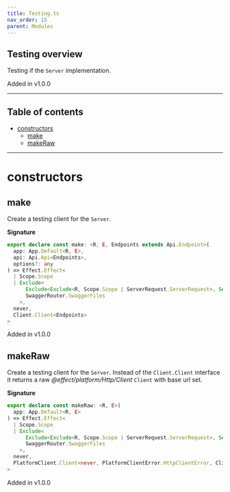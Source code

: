 ```yaml
---
title: Testing.ts
nav_order: 15
parent: Modules
---
```


## Testing overview

Testing if the `Server` implementation.

Added in v1.0.0

---

<h2 class="text-delta">Table of contents</h2>

- [constructors](#constructors)
  - [make](#make)
  - [makeRaw](#makeraw)

---

# constructors

## make

Create a testing client for the `Server`.

**Signature**

```ts
export declare const make: <R, E, Endpoints extends Api.Endpoint>(
  app: App.Default<R, E>,
  api: Api.Api<Endpoints>,
  options?: any
) => Effect.Effect<
  | Scope.Scope
  | Exclude<
      Exclude<Exclude<R, Scope.Scope | ServerRequest.ServerRequest>, Server.Server | Platform.Platform>,
      SwaggerRouter.SwaggerFiles
    >,
  never,
  Client.Client<Endpoints>
>
```

Added in v1.0.0

## makeRaw

Create a testing client for the `Server`. Instead of the `Client.Client` interface
it returns a raw _@effect/platform/Http/Client_ `Client` with base url set.

**Signature**

```ts
export declare const makeRaw: <R, E>(
  app: App.Default<R, E>
) => Effect.Effect<
  | Scope.Scope
  | Exclude<
      Exclude<Exclude<R, Scope.Scope | ServerRequest.ServerRequest>, Server.Server | Platform.Platform>,
      SwaggerRouter.SwaggerFiles
    >,
  never,
  PlatformClient.Client<never, PlatformClientError.HttpClientError, ClientResponse.ClientResponse>
>
```

Added in v1.0.0
